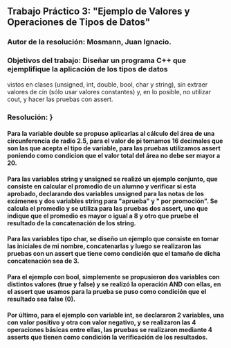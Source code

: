 ## Trabajo Práctico 3: "Ejemplo de Valores y Operaciones de Tipos de Datos"

### Autor de la resolución: Mosmann, Juan Ignacio.

### Objetivos del trabajo: Diseñar un programa C++ que ejemplifique la aplicación de los tipos de datos
vistos en clases (unsigned, int, double, bool, char y string), sin extraer valores de cin (sólo usar valores constantes) y, en lo posible, no utilizar cout, y hacer las pruebas 
con assert.

### Resolución: }
#### Para la variable double se propuso aplicarlas al cálculo del área de una circunferencia de radio 2.5, para el valor de pi tomamos 16 decimales que son las que acepta el tipo de variable, para las pruebas utilizamos assert poniendo como condicion que el valor total del área no debe ser mayor a 20.
#### Para las variables string y unsigned se realizó un ejemplo conjunto, que consiste en calcular el promedio de un alumno y verificar si esta aprobado, declarando dos variables unsigned para las notas de los exámenes y dos variables string para "aprueba" y " por promoción". Se calcula el promedio y se utiliza para las pruebas dos assert, uno que indique que el promedio es mayor o igual a 8 y otro que pruebe el resultado de la concatenación de los string.
#### Para las variables tipo char, se diseño un ejemplo que consiste en tomar las iniciales de mi nombre, concatenarlas y luego se realizaron las pruebas con un assert que tiene como condición que el tamaño de dicha concatenación sea de 3.
#### Para el ejemplo con bool, simplemente se propusieron dos variables con distintos valores (true y false) y se realizó la operación AND con ellas, en el assert que usamos para la prueba se puso como condición que el resultado sea false (0).
#### Por último, para el ejemplo con variable int, se declararon 2 variables, una con valor positivo y otra con valor negativo, y se realizaron las 4 operaciones básicas entre ellas, las pruebas se realizaron mediante 4 asserts que tienen como condición la verificación de los resultados.

